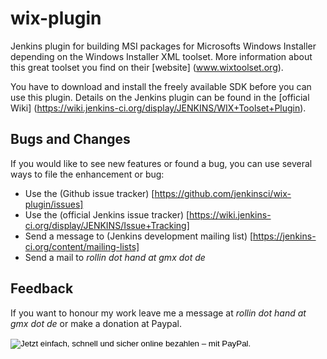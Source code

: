 wix-plugin
==========

Jenkins plugin for building MSI packages for Microsofts Windows Installer depending on the 
Windows Installer XML toolset. More information about this great toolset you find on their [website] (www.wixtoolset.org).

You have to download and install the freely available SDK before you can use this plugin. Details on the Jenkins plugin can be found in the [official Wiki] (https://wiki.jenkins-ci.org/display/JENKINS/WIX+Toolset+Plugin).


Bugs and Changes
----------------
If you would like to see new features or found a bug, you can use several ways to file the enhancement or bug:
- Use the (Github issue tracker) [https://github.com/jenkinsci/wix-plugin/issues]
- Use the (official Jenkins issue tracker) [https://wiki.jenkins-ci.org/display/JENKINS/Issue+Tracking]
- Send a message to (Jenkins development mailing list) [https://jenkins-ci.org/content/mailing-lists]
- Send a mail to _rollin dot hand at gmx dot de_


Feedback
--------
If you want to honour my work leave me a message at _rollin dot hand at gmx dot de_ or make a donation at Paypal.
<form action="https://www.paypal.com/cgi-bin/webscr" method="post" target="_top">
<input type="hidden" name="cmd" value="_s-xclick">
<input type="hidden" name="hosted_button_id" value="45HKTF44CZX36">
<input type="image" src="https://www.paypalobjects.com/de_DE/DE/i/btn/btn_donateCC_LG.gif" border="0" name="submit" alt="Jetzt einfach, schnell und sicher online bezahlen – mit PayPal.">
<img alt="" border="0" src="https://www.paypalobjects.com/de_DE/i/scr/pixel.gif" width="1" height="1">
</form>